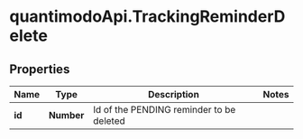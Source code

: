 # quantimodoApi.TrackingReminderDelete

## Properties
Name | Type | Description | Notes
------------ | ------------- | ------------- | -------------
**id** | **Number** | Id of the PENDING reminder to be deleted | 


